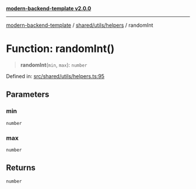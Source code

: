 [**modern-backend-template v2.0.0**](../../../../README.md)

***

[modern-backend-template](../../../../modules.md) / [shared/utils/helpers](../README.md) / randomInt

# Function: randomInt()

> **randomInt**(`min`, `max`): `number`

Defined in: [src/shared/utils/helpers.ts:95](https://github.com/maemreyo/saas-4cus-nodejs/blob/1a77de11cd6eaefe66c31c7f5de281673fc25ce5/src/shared/utils/helpers.ts#L95)

## Parameters

### min

`number`

### max

`number`

## Returns

`number`
